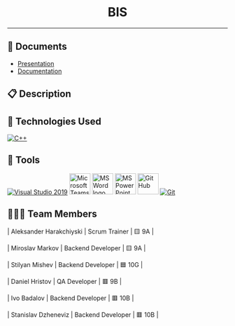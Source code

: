 <h1 align="center">BIS</h1>
<hr>

##  📁 **Documents**

- [Presentation](https://codingburgas-my.sharepoint.com/:p:/g/personal/agharakchiyski22_codingburgas_bg/EQu0L9BReXtJiv8IsYQj7DcBo3brR_KtbvYhh6h6En1bnA?e=uv4EZE)
- [Documentation](https://codingburgas-my.sharepoint.com/:w:/g/personal/agharakchiyski22_codingburgas_bg/EeuKlhjIvZVNu32FVgYsZSEBMRvYSygloqcdl5PX2kLo7Q?e=SmcTyP)
## 📋 Description

## 🚀 Technologies Used

<p align="left">
  <a href="https://www.cplusplus.com/"><img src="https://img.icons8.com/color/48/000000/c-plus-plus-logo.png" alt="C++"/></a>
</p>

## 🔧 Tools

<p align="left">
  <a href="https://visualstudio.microsoft.com/"><img src="https://img.icons8.com/fluency/48/000000/visual-studio.png" alt="Visual Studio 2019"/></a>
  <a href=[https://visualstudio.microsoft.com/"><img src="https://upload.wikimedia.org/wikipedia/commons/thumb/c/c9/Microsoft_Office_Teams_%282018%E2%80%93present%29.svg/2203px-Microsoft_Office_Teams_%282018%E2%80%93present%29.svg.png" alt="Microsoft Teams height="48px" width="48px"/></a>
  <a href="https://www.microsoft.com/en-ww/microsoft-365/word"><img src="https://img.icons8.com/fluency/48/000000/microsoft-word-2019.png" alt="MS Word logo" width="48px"/></a>
  <a href="https://www.microsoft.com/en-us/microsoft-365/powerpoint"><img src="https://img.icons8.com/fluency/48/000000/microsoft-powerpoint-2019.png" alt="MS PowerPoint logo" width="48px" /></a>
  <a href="https://git-scm.com/"><img src="https://cdn-icons-png.flaticon.com/512/25/25231.png" alt="GitHub" height="48px" width="48px"/></a>
  <a href="https://git-scm.com/"><img src="https://img.icons8.com/color/48/000000/git.png" alt="Git"/></a>
</p>

## 👨🏻‍💻 Team Members

| Aleksander Harakchiyski | Scrum Trainer  | 🟨 9A |

| Miroslav Markov |  Backend Developer  | 🟨 9A |

| Stilyan Mishev | Backend Developer | 🟦 10G |

| Daniel Hristov | QA Developer  | 🟥 9B  |

| Ivo Badalov | Backend Developer  | 🟥 10B  |

| Stanislav Dzheneviz | Backend Developer  | 🟥 10B  |

